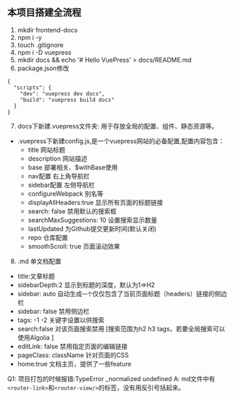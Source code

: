 ## 本项目搭建全流程
1. mkdir frontend-docs
2. npm i -y
3. touch .gitignore 
4. npm i -D vuepress  
5. mkdir docs && echo '# Hello VuePress' > docs/README.md 
6. package.json修改
```
{
  "scripts": {
    "dev": "vuepress dev docs",
    "build": "vuepress build docs"
  }
}
```
7. docs下新建.vuepress文件夹: 用于存放全局的配置、组件、静态资源等。  
  - .vuepress下新建config.js,是一个vuepress网站的必备配置,配置内容包含：
    - title 网站标题
    - description 网站描述
    - base 部署相关、$withBase使用
    - nav配置 右上角导航栏 
    - sidebar配置 左侧导航栏
    - configureWebpack 别名等
    - displayAllHeaders:true  显示所有页面的标题链接
    - search: false 禁用默认的搜索框  
    - searchMaxSuggestions: 10  设置搜索显示数量
    - lastUpdated 为Github提交更新时间(默认关闭)
    - repo  仓库配置
    - smoothScroll: true 页面滚动效果

8. .md 单文档配置
- title:文章标题
- sidebarDepth:2  显示到标题的深度，默认为1=>H2
- sidebar: auto   自动生成`一个`仅仅包含了当前页面标题（headers）链接的侧边栏
- sidebar: false  禁用侧边栏
- tags: -1 -2     关键字设置以供搜索
- search:false    对该页面搜索禁用 [搜索范围为h2 h3 tags，若要全局搜索可以使用Algolia ]
- editLink: false 禁用指定页面的编辑链接
- pageClass: className  针对页面的CSS
- home:true      文档主页，提供了一些feature

Q1: 项目打包的时候报错:TypeError _normalized undefined
A: md文件中有`<router-link>`和`<router-view/>`的标签，没有用反引号括起来。